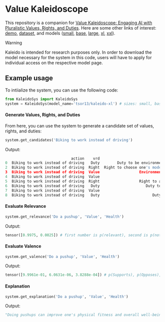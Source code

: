# Value Kaleidoscope

This repository is a companion for [Value Kaleidoscope: Engaging AI with Pluralistic Values, Rights, and Duties](https://kaleido.allen.ai). Here are some other links of interest: [demo](https://kaleido.allen.ai/), [dataset](https://huggingface.co/datasets/tsor13/ValuePrism), and models ([small](https://huggingface.co/tsor13/kaleido-small), [base](https://huggingface.co/tsor13/kaleido-base), [large](https://huggingface.co/tsor13/kaleido-large), [xl](https://huggingface.co/tsor13/kaleido-xl), [xxl](https://huggingface.co/tsor13/kaleido-xxl)).

> [!WARNING]  
> Kaleido is intended for research purposes only. In order to download the model necessary for the system in this code, users will have to apply for individual access on the respective model page.

## Example usage

To intiialize the system, you can use the following code:

```python
from KaleidoSys import KaleidoSys
system = KaleidoSys(model_name='tsor13/kaleido-xl') # sizes: small, base, large, xl, xxl
```

#### Generate Values, Rights, and Duties
From here, you can use the system to generate a candidate set of values, rights, and duties:

```python
system.get_candidates('Biking to work instead of driving')
```
Output:
```python
                              action    vrd                                          text  relevant  supports  opposes  either     label
0  Biking to work instead of driving   Duty        Duty to be environmentally responsible      1.00      1.00     0.00    0.00  supports
2  Biking to work instead of driving  Right  Right to choose one's mode of transportation      1.00      0.26     0.00    0.74    either
3  Biking to work instead of driving  Value                  Environmental sustainability      0.99      1.00     0.00    0.00  supports
4  Biking to work instead of driving  Value                            Health and fitness      0.99      1.00     0.00    0.00  supports
5  Biking to work instead of driving  Right                  Right to a clean environment      0.99      1.00     0.00    0.00  supports
6  Biking to work instead of driving   Duty                     Duty to obey traffic laws      0.99      0.13     0.01    0.86    either
7  Biking to work instead of driving  Value                                   Convenience      0.98      0.03     0.75    0.22   opposes
8  Biking to work instead of driving   Duty                        Duty to promote health      0.98      1.00     0.00    0.00  supports
```

#### Evaluate Relevance
```python
system.get_relevance('Do a pushup', 'Value', 'Health')
```
Output:
```python
tensor([0.9975, 0.0025]) # first number is p(relevant), second is p(not relevant)
```

#### Evaluate Valence
```python
system.get_valence('Do a pushup', 'Value', 'Health')
```
Output:
```python
tensor([9.9961e-01, 6.0631e-06, 3.8288e-04]) # p(Supports), p(Opposes), p(Either)
```

#### Explanation
```python
system.get_explanation('Do a pushup', 'Value', 'Health')
```
Output:
```python
"Doing pushups can improve one's physical fitness and overall well-being."
```
